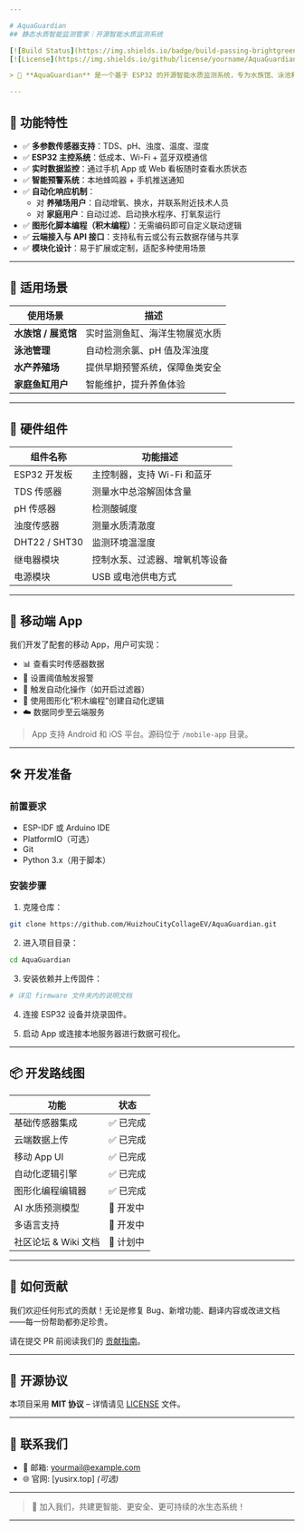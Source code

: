 ```yaml
---

# AquaGuardian  
## 静态水质智能监测管家｜开源智能水质监测系统

[![Build Status](https://img.shields.io/badge/build-passing-brightgreen)](https://github.com/yourname/AquaGuardian)  
[![License](https://img.shields.io/github/license/yourname/AquaGuardian)](https://github.com/yourname/AquaGuardian/blob/main/LICENSE)  

> 🌊 **AquaGuardian** 是一个基于 ESP32 的开源智能水质监测系统，专为水族馆、泳池和水产养殖环境设计。通过集成 TDS、pH、浊度、温湿度传感器，提供实时水质数据、自动化预警、云端连接与手机 App 支持。

---
```


## 📌 功能特性

- ✅ **多参数传感器支持**：TDS、pH、浊度、温度、湿度
- ✅ **ESP32 主控系统**：低成本、Wi-Fi + 蓝牙双模通信
- ✅ **实时数据监控**：通过手机 App 或 Web 看板随时查看水质状态
- ✅ **智能预警系统**：本地蜂鸣器 + 手机推送通知
- ✅ **自动化响应机制**：
  - 对 **养殖场用户**：自动增氧、换水，并联系附近技术人员
  - 对 **家庭用户**：自动过滤、启动换水程序、打氧泵运行
- ✅ **图形化脚本编程（积木编程）**：无需编码即可自定义联动逻辑
- ✅ **云端接入与 API 接口**：支持私有云或公有云数据存储与共享
- ✅ **模块化设计**：易于扩展或定制，适配多种使用场景

---

## 🧠 适用场景

| 使用场景        | 描述 |
|------------------|------|
| **水族馆 / 展览馆**     | 实时监测鱼缸、海洋生物展览水质 |
| **泳池管理**     | 自动检测余氯、pH 值及浑浊度 |
| **水产养殖场**   | 提供早期预警系统，保障鱼类安全 |
| **家庭鱼缸用户** | 智能维护，提升养鱼体验 |

---

## 🔧 硬件组件

| 组件名称           | 功能描述 |
|---------------------|-----------|
| ESP32 开发板       | 主控制器，支持 Wi-Fi 和蓝牙 |
| TDS 传感器         | 测量水中总溶解固体含量 |
| pH 传感器          | 检测酸碱度 |
| 浊度传感器         | 测量水质清澈度 |
| DHT22 / SHT30      | 监测环境温湿度 |
| 继电器模块         | 控制水泵、过滤器、增氧机等设备 |
| 电源模块           | USB 或电池供电方式 |

---

## 📱 移动端 App

我们开发了配套的移动 App，用户可实现：

- 📊 查看实时传感器数据  
- 🚨 设置阈值触发报警  
- 🔄 触发自动化操作（如开启过滤器）  
- 🧩 使用图形化“积木编程”创建自动化逻辑  
- ☁️ 数据同步至云端服务  

> App 支持 Android 和 iOS 平台。源码位于 `/mobile-app` 目录。

---

## 🛠️ 开发准备

### 前置要求

- ESP-IDF 或 Arduino IDE
- PlatformIO（可选）
- Git
- Python 3.x（用于脚本）

### 安装步骤

1. 克隆仓库：

```bash
git clone https://github.com/HuizhouCityCollageEV/AquaGuardian.git
```

2. 进入项目目录：

```bash
cd AquaGuardian
```

3. 安装依赖并上传固件：

```bash
# 详见 firmware 文件夹内的说明文档
```

4. 连接 ESP32 设备并烧录固件。

5. 启动 App 或连接本地服务器进行数据可视化。

---

## 📦 开发路线图

| 功能                         | 状态 |
|------------------------------|------|
| 基础传感器集成               | ✅ 已完成 |
| 云端数据上传                 | ✅ 已完成 |
| 移动 App UI                  | ✅ 已完成 |
| 自动化逻辑引擎               | ✅ 已完成 |
| 图形化编程编辑器             | ✅ 已完成 |
| AI 水质预测模型              | 🚧 开发中 |
| 多语言支持                   | 🚧 开发中 |
| 社区论坛 & Wiki 文档         | 🚀 计划中 |

---

## 🤝 如何贡献

我们欢迎任何形式的贡献！无论是修复 Bug、新增功能、翻译内容或改进文档——每一份帮助都弥足珍贵。

请在提交 PR 前阅读我们的 [贡献指南](CONTRIBUTING.md)。

---

## 📜 开源协议

本项目采用 **MIT 协议** – 详情请见 [LICENSE](LICENSE) 文件。

---

## 💬 联系我们

- 📧 邮箱: yourmail@example.com
- 🌐 官网: [yusirx.top] *(可选)*

---

> 🙌 加入我们，共建更智能、更安全、更可持续的水生态系统！

---